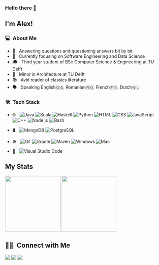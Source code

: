 ### Hello there 👋

## I'm Alex!

### 💻 &nbsp;About Me 

- 🤔 &nbsp; Answering questions and questioning answers bit by bit
- :mag_right: &nbsp; Currently focusing on Software Engineering and Data Science
- 🎓 &nbsp; Third year student of BSc Computer Science & Engineering at TU Delft
- :construction: &nbsp; Minor in Architecture at TU Delft
- :books: &nbsp; Avid reader of classics literature
- :speaking_head: &nbsp; Speaking English:uk:, Romanian:romania:, French:fr:, Dutch:netherlands:

### 🛠 &nbsp;Tech Stack

- 🌐 &nbsp;
  ![Java](https://img.shields.io/badge/-Java-informational?style=flat&logo=Java&logoColor=white&color=333333)
  ![Scala](https://img.shields.io/badge/-Scala-informational?style=flat&logo=Scala&logoColor=white&color=333333)
  ![Haskell](https://img.shields.io/badge/-Haskell-informational?style=flat&logo=Haskell&logoColor=white&color=333333)
  ![Python](https://img.shields.io/badge/-Python-informational?style=flat&logo=Python&logoColor=white&color=333333)
  ![HTML](https://img.shields.io/badge/-HTML-333333?style=flat&logo=HTML5)
  ![CSS](https://img.shields.io/badge/-CSS-333333?style=flat&logo=CSS3&logoColor=1572B6)
  ![JavaScript](https://img.shields.io/badge/-JavaScript-333333?style=flat&logo=javascript)
  ![C++](https://img.shields.io/badge/-C++-informational?style=flat&logo=c%2B%2B&logoColor=white&color=333333)
  ![Node.js](https://img.shields.io/badge/-Node.js-333333?style=flat&logo=node.js)
  ![Bash](https://img.shields.io/badge/-Bash-informational?style=flat&logo=gnu-bash&logoColor=white&color=333333)
  
- 🛢 &nbsp;
  ![MongoDB](https://img.shields.io/badge/-MongoDB-333333?style=flat&logo=mongodb)
  ![PostgreSQL](https://img.shields.io/badge/-PostgreSQL-informational?style=flat&logo=postgresql&logoColor=white&color=333333)
  
- ⚙️ &nbsp;
  ![Git](https://img.shields.io/badge/-Git-333333?style=flat&logo=git)
  ![Gradle](https://img.shields.io/badge/-Gradle-informational?style=flat&logo=gradle&logoColor=white&color=333333)
  ![Maven](https://img.shields.io/badge/-Maven-informational?style=flat&logo=apache-maven&logoColor=white&color=333333)
  ![Windows](https://img.shields.io/badge/-Windows-informational?style=flat&logo=Windows&logoColor=white&color=333333)
  ![Mac](https://img.shields.io/badge/-Mac%20OSx-informational?style=flat&logo=apple&logoColor=white&color=333333)

- 🔧 &nbsp;
  ![Visual Studio Code](https://img.shields.io/badge/-Visual%20Studio%20Code-333333?style=flat&logo=visual-studio-code&logoColor=007ACC)

## My Stats
<p>
<a href="https://github.com/AVS1508">
  <img height="180em" src="https://github-readme-stats.vercel.app/api?username=alemoraru&show_icons=true&theme=radical" />
  <img height="180em" src="https://github-readme-stats-eight-theta.vercel.app/api/top-langs/?username=alemoraru&theme=radical&layout=compact&exclude_lang=java+r" />
</a>
</p>

##  🤝🏻 &nbsp;Connect with Me

[![](https://img.shields.io/badge/-Homepage-informational?style=flat&logo=github&color=181717&logoColor=ffffff)](https://alemoraru.github.io/)
[![](https://img.shields.io/badge/-Email%20me%21-informational?style=flat&logo=gmail&color=ea4335&logoColor=ffffff)](mailto:alexradumoraru@yahoo.com)
[![](https://img.shields.io/badge/-Linkedin-informational?style=flat&logo=linkedin&color=0077b5&logoColor=ffffff)](https://www.linkedin.com/in/alexandru-moraru-730788179/)
